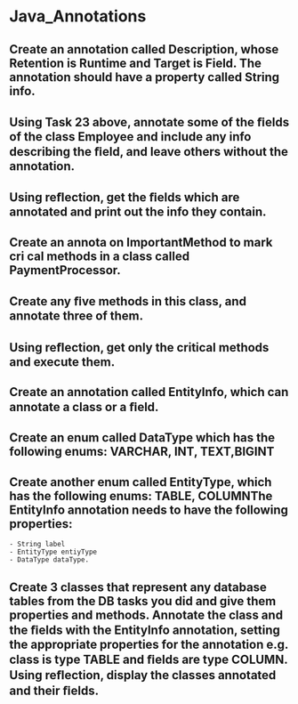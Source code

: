 # Java_Annotations

## Create an annotation called Description, whose Retention is Runtime and Target is Field. The annotation should have a property called String info. 
## Using Task 23 above, annotate some of the ﬁelds of the class Employee and include any info describing the ﬁeld, and leave others without the annotation.
## Using reﬂection, get the ﬁelds which are annotated and print out the info they contain.


## Create an annota on ImportantMethod to mark cri cal methods in a class called PaymentProcessor. 
## Create any ﬁve methods in this class, and annotate three of them. 
## Using reﬂection, get only the critical methods and execute them.


## Create an annotation called EntityInfo, which can annotate a class or a ﬁeld. 
## Create an enum called DataType which has the following enums: VARCHAR, INT, TEXT,BIGINT
## Create another enum called EntityType, which has the following enums: TABLE, COLUMNThe EntityInfo annotation needs to have the following properties:
```
- String label
- EntityType entiyType
- DataType dataType.
```


## Create 3 classes that represent any database tables from the DB tasks you did and give them properties and methods. Annotate the class and the ﬁelds with the EntityInfo annotation, setting the appropriate properties for the annotation e.g. class is type TABLE and ﬁelds are type COLUMN. Using reﬂection, display the classes annotated and their ﬁelds.

